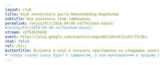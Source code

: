 ```yaml
---
layout: club
title: Клуб личностного роста Николая&nbsp;Воробьёва
subtitle: Как раскачать свою самооценку
permalink: /enjoy/klr/2016-04-06-selfesteem-boost/
#/enjoy/klr/2016-04-06-selfesteem-boost/
stream: xST53A3hAGQ
event: https://plus.google.com/events/creqov9m5jbks3tila33r73r3bs
chat: false
ref: /klr/
buttonTitle: Вступить в клуб и получить приглашение на следующее занятие
# теперь ссылка сразу будет с суффиксом, а при выкладывании в продажу будем добавлять ещё и пару секретных букв в конце
---
```

